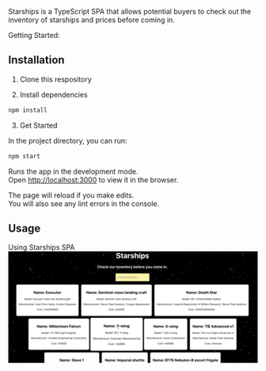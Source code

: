 Starships is a TypeScript SPA that allows potential buyers to check out the inventory of starships and prices before coming in. 

Getting Started: 

## Installation

1. Clone this respository

2. Install dependencies

```bash
npm install
```

3. Get Started 

In the project directory, you can run:

```bash
npm start
```
Runs the app in the development mode.<br>
Open [http://localhost:3000](http://localhost:3000) to view it in the browser.

The page will reload if you make edits.<br>
You will also see any lint errors in the console.

## Usage

Using Starships SPA
![Using Starships SPA](/src/assets/Usage.gif)